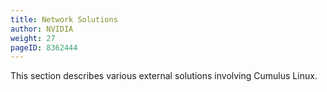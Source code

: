 ```yaml
---
title: Network Solutions
author: NVIDIA
weight: 27
pageID: 8362444
---
```


This section describes various external solutions involving Cumulus Linux.

